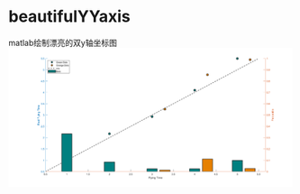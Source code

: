 # beautifulYYaxis
matlab绘制漂亮的双y轴坐标图
![avatar](https://github.com/Drinkers/beautifulYYaxis/blob/main/yyaxis.png)
